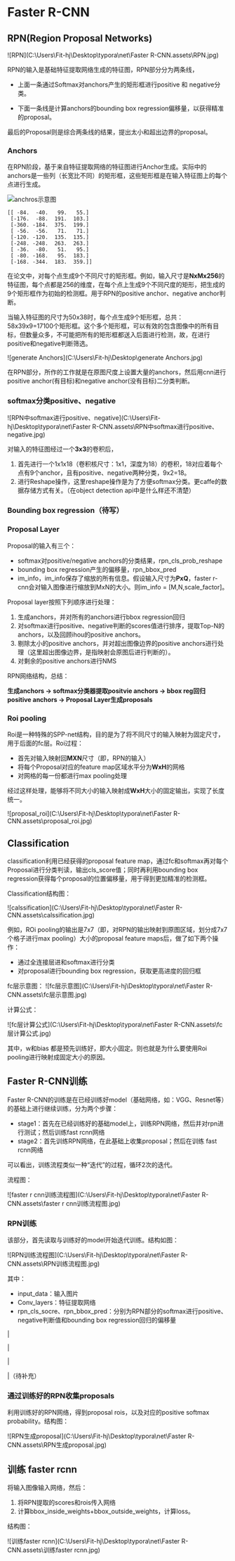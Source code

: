 # Faster R-CNN



## RPN(Region Proposal Networks)

![RPN](C:\Users\Fit-hj\Desktop\typora\net\Faster R-CNN.assets\RPN.jpg)

RPN的输入是基础特征提取网络生成的特征图，RPN部分分为两条线，

- 上面一条通过Softmax对anchors产生的矩形框进行positive 和 negative分类。

- 下面一条线是计算anchors的bounding box regression偏移量，以获得精准的proposal。

最后的Proposal则是综合两条线的结果，提出太小和超出边界的proposal。



### Anchors

在RPN阶段，基于来自特征提取网络的特征图进行Anchor生成。实际中的anchors是一些列（长宽比不同）的矩形框，这些矩形框是在输入特征图上的每个点进行生成。

![anchros示意图](C:\Users\Fit-hj\Desktop\anchros示意图.jpg)

```
[[ -84.  -40.   99.   55.]
 [-176.  -88.  191.  103.]
 [-360. -184.  375.  199.]
 [ -56.  -56.   71.   71.]
 [-120. -120.  135.  135.]
 [-248. -248.  263.  263.]
 [ -36.  -80.   51.   95.]
 [ -80. -168.   95.  183.]
 [-168. -344.  183.  359.]]
```

在论文中，对每个点生成9个不同尺寸的矩形框。例如，输入尺寸是**NxMx256**的特征图，每个点都是256的维度，在每个点上生成9个不同尺度的矩形，把生成的9个矩形框作为初始的检测框。用于RPN的positive anchor、negative anchor判断。

当输入特征图的尺寸为50x38时，每个点生成9个矩形框，总共：58x39x9=17100个矩形框。这个多个矩形框，可以有效的包含图像中的所有目标，但数量众多，不可能把所有的矩形框都送入后面进行检测，故，在进行positive和negative判断筛选。

![generate Anchors](C:\Users\Fit-hj\Desktop\generate Anchors.jpg)

在RPN部分，所作的工作就是在原图尺度上设置大量的anchors，然后用cnn进行positive anchor(有目标)和negative anchor(没有目标)二分类判断。



### softmax分类positive、negative

![RPN中softmax进行positive、negative](C:\Users\Fit-hj\Desktop\typora\net\Faster R-CNN.assets\RPN中softmax进行positive、negative.jpg)

对输入的特征图经过一个**3x3**的卷积后，

1. 首先进行一个1x1x18（卷积核尺寸：1x1，深度为18）的卷积，18对应着每个点有9个anchor，且有positive、negative两种分类，9x2=18。
2. 进行Reshape操作，这里reshape操作是为了方便softmax分类。更caffe的数据存储方式有关。（在object detection api中是什么样还不清楚）



### Bounding box regression（待写）



### Proposal Layer

Proposal的输入有三个：

- softmax对positive/negative anchors的分类结果，rpn_cls_prob_reshape
- bounding box regression产生的偏移量，rpn_bbox_pred
- im_info，im_info保存了缩放的所有信息。假设输入尺寸为**PxQ**，faster r-cnn会对输入图像进行缩放到MxN的大小。则im_info = [M,N,scale_factor]。

Proposal layer按照下列顺序进行处理：

1. 生成anchors，并对所有的anchors进行bbox regression回归
2. 对softmax进行positive、negative判断的scores值进行排序，提取Top-N的anchors，以及回顾ihou的positive anchors。
3. 剔除太小的positive anchors，并对超出图像边界的positive anchors进行处理（这里超出图像边界，是指映射会原图后进行判断的）。
4. 对剩余的positive anchors进行NMS



RPN网络结构，总结：

**生成anchors -> softmax分类器提取positvie anchors -> bbox reg回归positive anchors -> Proposal Layer生成proposals**



### Roi pooling

Roi是一种特殊的SPP-net结构，目的是为了将不同尺寸的输入映射为固定尺寸，用于后面的fc层。Roi过程：

- 首先对输入映射回**MXN**尺寸（即，RPN的输入）
- 将每个Proposal对应的feature map区域水平分为**WxH**的网格
- 对网格的每一份都进行max pooling处理

经过这样处理，能够将不同大小的输入映射成**WxH**大小的固定输出，实现了长度统一。

![proposal_roi](C:\Users\Fit-hj\Desktop\typora\net\Faster R-CNN.assets\proposal_roi.jpg)



## Classification

classification利用已经获得的proposal feature map，通过fc和softmax再对每个Proposal进行分类判读，输出cls_score值；同时再利用bounding box regression获得每个proposal的位置偏移量，用于得到更加精准的检测框。

Classification结构图：

![calssification](C:\Users\Fit-hj\Desktop\typora\net\Faster R-CNN.assets\calssification.jpg)

例如，ROi pooling的输出是7x7（即，对RPN的输出映射到原图区域，划分成7x7个格子进行max pooling）大小的proposal feature maps后，做了如下两个操作：

- 通过全连接层进和softmax进行分类
- 对proposal进行bounding box regression，获取更高进度的回归框

fc层示意图：
![fc层示意图](C:\Users\Fit-hj\Desktop\typora\net\Faster R-CNN.assets\fc层示意图.jpg)

计算公式：

![fc层计算公式](C:\Users\Fit-hj\Desktop\typora\net\Faster R-CNN.assets\fc层计算公式.jpg)

其中，w和bias 都是预先训练好，即大小固定。则也就是为什么要使用Roi pooling进行映射成固定大小的原因。

## Faster R-CNN训练

Faster R-CNN的训练是在已经训练好model（基础网络，如：VGG、Resnet等）的基础上进行继续训练，分为两个步骤：

- stage1：首先在已经训练好的基础model上，训练RPN网络，然后并对rpn进行测试；然后训练fast rcnn网络
- stage2：首先训练RPN网络，在此基础上收集proposal；然后在训练 fast rcnn网络

可以看出，训练流程类似一种“迭代”的过程，循环2次的迭代。

流程图：

![faster r cnn训练流程图](C:\Users\Fit-hj\Desktop\typora\net\Faster R-CNN.assets\faster r cnn训练流程图.jpg)





### RPN训练

该部分，首先读取与训练好的model开始迭代训练。结构如图：

![RPN训练流程图](C:\Users\Fit-hj\Desktop\typora\net\Faster R-CNN.assets\RPN训练流程图.jpg)

其中：

- input_data：输入图片
- Conv_layers：特征提取网络
- rpn_cls_socre、rpn_bbox_pred：分别为RPN部分的softmax进行positive、negative判断值和bounding box regression回归的偏移量

|

|

|

|（待补充）



### 通过训练好的RPN收集proposals

利用训练好的RPN网络，得到proposal rois，以及对应的positive softmax probability。结构图：

![RPN生成proposal](C:\Users\Fit-hj\Desktop\typora\net\Faster R-CNN.assets\RPN生成proposal.jpg)

## 训练 faster rcnn

将输入图像输入网络，然后：

1. 将RPN提取的scores和rois传入网络
2. 计算bbox_inside_weights+bbox_outside_weights，计算loss。



结构图：

![训练faster rcnn](C:\Users\Fit-hj\Desktop\typora\net\Faster R-CNN.assets\训练faster rcnn.jpg)

